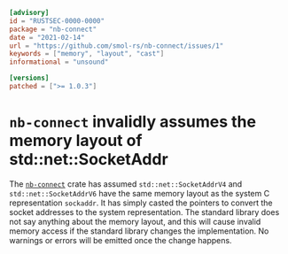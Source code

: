 ```toml
[advisory]
id = "RUSTSEC-0000-0000"
package = "nb-connect"
date = "2021-02-14"
url = "https://github.com/smol-rs/nb-connect/issues/1"
keywords = ["memory", "layout", "cast"]
informational = "unsound"

[versions]
patched = [">= 1.0.3"]
```

# `nb-connect` invalidly assumes the memory layout of std::net::SocketAddr

The [`nb-connect`](https://crates.io/crates/nb-connect) crate has assumed `std::net::SocketAddrV4`
and `std::net::SocketAddrV6` have the same memory layout as the system C representation
`sockaddr`. It has simply casted the pointers to convert the socket addresses to the
system representation. The standard library does not say anything about the memory
layout, and this will cause invalid memory access if the standard library
changes the implementation. No warnings or errors will be emitted once the
change happens.
